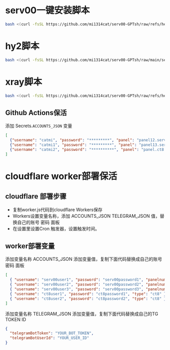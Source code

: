 
# serv00一键安装脚本
```bash
bash <(curl -fsSL https://github.com/mi1314cat/serv00-GPTsh/raw/refs/heads/main/panel.sh)

```
# hy2脚本
```bash
bash <(curl -fsSL https://github.com/mi1314cat/serv00-GPTsh/raw/main/serv00-hy2)

```
# xray脚本
```bash
bash <(curl -fsSL https://github.com/mi1314cat/serv00-GPTsh/raw/refs/heads/main/ngxray.sh)

```

## Github Actions保活
添加 Secrets.`ACCOUNTS_JSON` 变量
```json
[
  {"username": "catmi", "password": "*********", "panel": "panel12.serv00.com", "ssh": "s12.serv00.com"},
  {"username": "catmi1", "password": "*********", "panel": "panel13.serv00.com", "ssh": "s13.serv00.com"},
  {"username": "catmi2", "password": "**********", "panel": "panel.ct8.pl", "ssh": "s1.ct8.pl"}
]
```
# cloudflare worker部署保活
## cloudflare 部署步骤
- 复制worker.js代码到cloudflare Workers保存
- Workers设置变量名称，添加 ACCOUNTS_JSON TELEGRAM_JSON 值，替换自己的账号 密码 面板
- 在设置里设置Cron 触发器，设置触发时间。

## worker部署变量
添加变量名称 ACCOUNTS_JSON 
添加变量值，复制下面代码替换成自己的账号 密码 面板

```json
[  
  { "username": "serv00user1", "password": "serv00password1", "panelnum": "0", "type": "serv00" },
  { "username": "serv00user2", "password": "serv00password2", "panelnum": "4", "type": "serv00" },
  { "username": "serv00user3", "password": "serv00password3", "panelnum": "7", "type": "serv00" },
  { "username": "ct8user1", "password": "ct8password1", "type": "ct8" },
  { "username": "ct8user2", "password": "ct8password2", "type": "ct8" }
]
```

添加变量名称 TELEGRAM_JSON 
添加变量值，复制下面代码替换成自己的TG TOKEN ID

```json
{
  "telegramBotToken": "YOUR_BOT_TOKEN",
  "telegramBotUserId": "YOUR_USER_ID"
}
```

